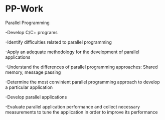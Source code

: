 # PP-Work
Parallel Programming 

-Develop C/C+ programs

-Identify difficulties related to parallel programming

-Apply an adequate methodology for the development of parallel applications

-Understand the differences of parallel programming approaches: Shared memory, message passing

-Determine the most convinient parallel programming approach to develop a particular application

-Develop parallel applications

-Evaluate parallel application performance and collect necessary measurements to tune the application
 in order to improve its performance
